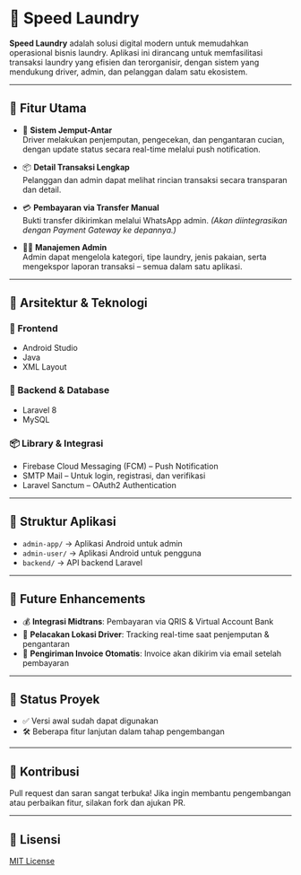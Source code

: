 # 🚀 Speed Laundry

**Speed Laundry** adalah solusi digital modern untuk memudahkan operasional bisnis laundry. Aplikasi ini dirancang untuk memfasilitasi transaksi laundry yang efisien dan terorganisir, dengan sistem yang mendukung driver, admin, dan pelanggan dalam satu ekosistem.

---

## 📱 Fitur Utama

- 🧺 **Sistem Jemput-Antar**  
  Driver melakukan penjemputan, pengecekan, dan pengantaran cucian, dengan update status secara real-time melalui push notification.

- 📦 **Detail Transaksi Lengkap**  
  Pelanggan dan admin dapat melihat rincian transaksi secara transparan dan detail.

- 💳 **Pembayaran via Transfer Manual**  
  Bukti transfer dikirimkan melalui WhatsApp admin. *(Akan diintegrasikan dengan Payment Gateway ke depannya.)*

- 🧑‍💼 **Manajemen Admin**  
  Admin dapat mengelola kategori, tipe laundry, jenis pakaian, serta mengekspor laporan transaksi – semua dalam satu aplikasi.

---

## 🧱 Arsitektur & Teknologi

### 🎨 Frontend
- Android Studio
- Java
- XML Layout

### 🔧 Backend & Database
- Laravel 8
- MySQL

### 📦 Library & Integrasi
- Firebase Cloud Messaging (FCM) – Push Notification
- SMTP Mail – Untuk login, registrasi, dan verifikasi
- Laravel Sanctum – OAuth2 Authentication

---

## 📂 Struktur Aplikasi

- `admin-app/` → Aplikasi Android untuk admin
- `admin-user/` → Aplikasi Android untuk pengguna
- `backend/` → API backend Laravel

---

## 🔮 Future Enhancements

- 💰 **Integrasi Midtrans**: Pembayaran via QRIS & Virtual Account Bank
- 📍 **Pelacakan Lokasi Driver**: Tracking real-time saat penjemputan & pengantaran
- 🧾 **Pengiriman Invoice Otomatis**: Invoice akan dikirim via email setelah pembayaran

---

## 🚀 Status Proyek

- ✅ Versi awal sudah dapat digunakan
- 🛠 Beberapa fitur lanjutan dalam tahap pengembangan

---

## 🙌 Kontribusi

Pull request dan saran sangat terbuka! Jika ingin membantu pengembangan atau perbaikan fitur, silakan fork dan ajukan PR.

---

## 📄 Lisensi

[MIT License](LICENSE)

